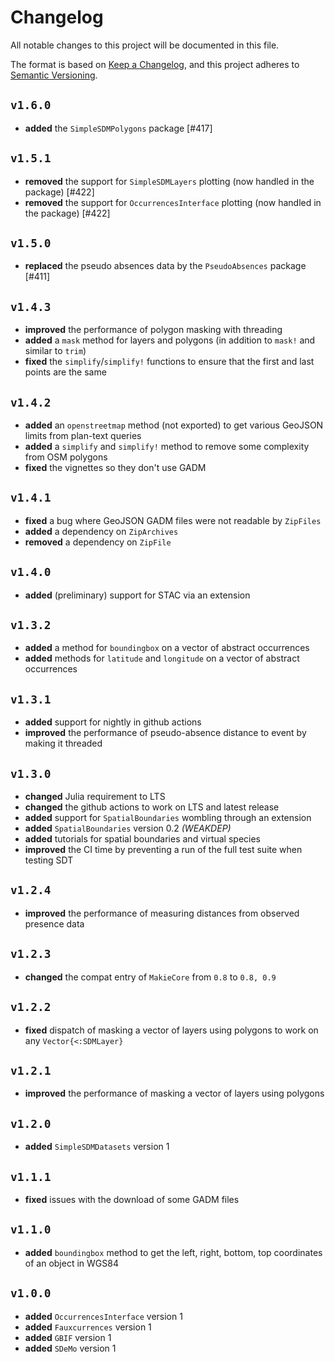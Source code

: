 # Changelog

All notable changes to this project will be documented in this file.

The format is based on [Keep a Changelog](https://keepachangelog.com/en/1.1.0/),
and this project adheres to [Semantic Versioning](https://semver.org/spec/v2.0.0.html).

## `v1.6.0`

- **added** the `SimpleSDMPolygons` package [#417]

## `v1.5.1`

- **removed** the support for `SimpleSDMLayers` plotting (now handled in the package) [#422]
- **removed** the support for `OccurrencesInterface` plotting (now handled in the package) [#422]

## `v1.5.0`

- **replaced** the pseudo absences data by the `PseudoAbsences` package [#411]

## `v1.4.3`

- **improved** the performance of polygon masking with threading
- **added** a `mask` method for layers and polygons (in addition to `mask!` and similar to `trim`)
- **fixed** the `simplify`/`simplify!` functions to ensure that the first and last points are the same

## `v1.4.2`

- **added** an `openstreetmap` method (not exported) to get various GeoJSON limits from plan-text queries
- **added** a `simplify` and `simplify!` method to remove some complexity from OSM polygons
- **fixed** the vignettes so they don't use GADM

## `v1.4.1`

- **fixed** a bug where GeoJSON GADM files were not readable by `ZipFiles`
- **added** a dependency on `ZipArchives`
- **removed** a dependency on `ZipFile`

## `v1.4.0`

- **added** (preliminary) support for STAC via an extension

## `v1.3.2`

- **added** a method for `boundingbox` on a vector of abstract occurrences
- **added** methods for `latitude` and `longitude` on a vector of abstract occurrences

## `v1.3.1`

- **added** support for nightly in github actions
- **improved** the performance of pseudo-absence distance to event by making it threaded

## `v1.3.0`

- **changed** Julia requirement to LTS
- **changed** the github actions to work on LTS and latest release
- **added** support for `SpatialBoundaries` wombling through an extension
- **added** `SpatialBoundaries` version 0.2 *(WEAKDEP)*
- **added** tutorials for spatial boundaries and virtual species
- **improved** the CI time by preventing a run of the full test suite when testing SDT

## `v1.2.4`

- **improved** the performance of measuring distances from observed presence data

## `v1.2.3`

- **changed** the compat entry of `MakieCore` from `0.8` to `0.8, 0.9`

## `v1.2.2`

- **fixed** dispatch of masking a vector of layers using polygons to work on any
`Vector{<:SDMLayer}`

## `v1.2.1`

- **improved** the performance of masking a vector of layers using polygons

## `v1.2.0`

- **added** `SimpleSDMDatasets` version 1

## `v1.1.1`

- **fixed** issues with the download of some GADM files

## `v1.1.0`

- **added** `boundingbox` method to get the left, right, bottom, top coordinates of an object in WGS84

## `v1.0.0`

- **added** `OccurrencesInterface` version 1
- **added** `Fauxcurrences` version 1
- **added** `GBIF` version 1
- **added** `SDeMo` version 1
